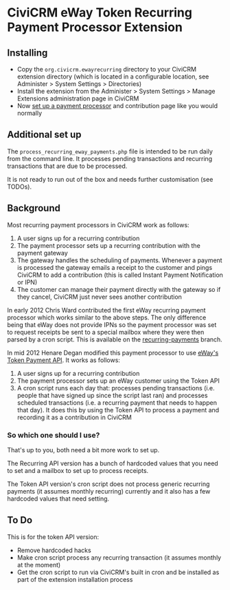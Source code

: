 CiviCRM eWay Token Recurring Payment Processor Extension
========================================================

Installing
----------

* Copy the `org.civicrm.ewayrecurring` directory to your CiviCRM extension directory (which is located in a configurable location, see Administer > System Settings > Directories)
* Install the extension from the Administer > System Settings > Manage Extensions administration page in CiviCRM
* Now [set up a payment processor](http://wiki.civicrm.org/confluence/display/CRMDOC/Payment+Processors#PaymentProcessors-SetupandConfiguration) and contribution page like you would normally

Additional set up
-----------------

The `process_recurring_eway_payments.php` file is intended to be run daily from the command line. It processes pending transactions and recurring transactions that are due to be processed.

It is not ready to run out of the box and needs further customisation (see TODOs).

Background
----------
Most recurring payment processors in CiviCRM work as follows:

1. A user signs up for a recurring contribution
2. The payment processor sets up a recurring contribution with the payment gateway
3. The gateway handles the scheduling of payments. Whenever a payment is processed the gateway emails a receipt to the customer and pings CiviCRM to add a contribution (this is called Instant Payment Notification or IPN)
4. The customer can manage their payment directly with the gateway so if they cancel, CiviCRM just never sees another contribution

In early 2012 Chris Ward contributed the first eWay recurring payment processor which works similar to the above steps. The only difference being that eWay does not provide IPNs so the payment processor was set to request receipts be sent to a special mailbox where they were then parsed by a cron script. This is available on the [recurring-payments](https://github.com/henare/CiviCRM-eWay-recurring-payment-processor/tree/recurring-payments) branch.

In mid 2012 Henare Degan modified this payment processor to use [eWay's Token Payment API](http://www.eway.com.au/developers/api/token.html). It works as follows:

1. A user signs up for a recurring contribution
2. The payment processor sets up an eWay customer using the Token API
3. A cron script runs each day that: processes pending transactions (i.e. people that have signed up since the script last ran) and processes scheduled transactions (i.e. a recurring payment that needs to happen that day). It does this by using the Token API to process a payment and recording it as a contribution in CiviCRM

### So which one should I use?

That's up to you, both need a bit more work to set up.

The Recurring API version has a bunch of hardcoded values that you need to set and a mailbox to set up to process receipts.

The Token API version's cron script does not process generic recurring payments (it assumes monthly recurring) currently and it also has a few hardcoded values that need setting.

To Do
-----

This is for the token API version:

* Remove hardcoded hacks
* Make cron script process any recurring transaction (it assumes monthly at the moment)
* Get the cron script to run via CiviCRM's built in cron and be installed as part of the extension installation process
